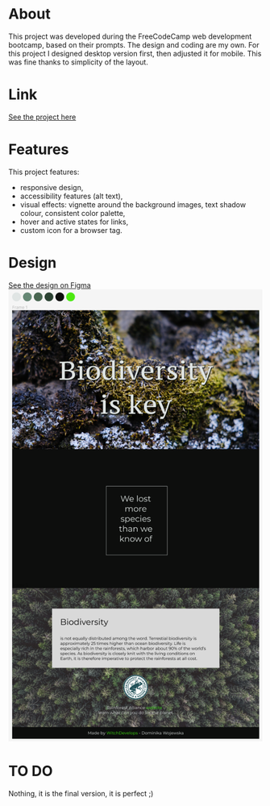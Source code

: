 # About
This project was developed during the FreeCodeCamp web development bootcamp, based on their prompts. The design and coding are my own. For this project I designed desktop version first, then adjusted it for mobile. This was fine thanks to simplicity of the layout.

# Link
[See the project here](https://witchdevelops.github.io/biodiversity/)

# Features

This project features:
- responsive design,
- accessibility features (alt text),
- visual effects: vignette around the background images, text shadow colour, consistent color palette,
- hover and active states for links,
- custom icon for a browser tag.

# Design
[See the design on Figma](https://www.figma.com/file/gaoT8fgstl15v9pUIuzwQn/Biodiversity?node-id=0%3A1)
![Screenshot](Biodiversity_Figma.png)

# TO DO
Nothing, it is the final version, it is perfect ;)
